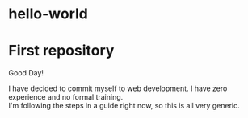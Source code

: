 # hello-world
First repository
================

Good Day!

I have decided to commit myself to web development.  I have zero experience and no formal training.  
I'm following the steps in a guide right now, so this is all very generic.
